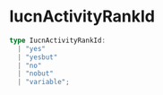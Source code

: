 # IucnActivityRankId

```ts
type IucnActivityRankId:
  | "yes"
  | "yesbut"
  | "no"
  | "nobut"
  | "variable";
```
